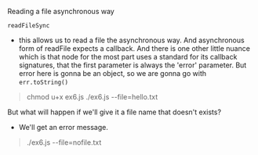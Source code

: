 Reading a file asynchronous way

`readFileSync`
- this allows us to read a file the asynchronous way. And asynchronous form of readFile expects a callback. And there is one other little nuance which is that node for the most part uses a standard for its callback signatures, that the first parameter is always the 'error' parameter. But error here is gonna be an object, so we are gonna go with `err.toString()`

<!--
  fs.readFile(filePath, function onContents(err, contents) {})
-->


<!-- TERMINAL -->
> chmod u+x ex6.js
> ./ex6.js --file=hello.txt

<!--
  OUTPUT
  args:  { _: [], help: false, file: 'hello.txt' }
  13 - Jan Oblak
  24 - Timothy Fosu-Mensah
  4 - Sergio Ramos
  17 - Jérôme Boateng
  27 - David Alaba
  6 - Paul Pogba
  10 - Thiago Alcântara
  14 - Radja Nainggolan
  11 - Gareth Bale
  9 - Mauro Icardi
  7 - Son Heung-min
-->


But what will happen if we'll give it a file name that doesn't exists?
  - We'll get an error message.

<!-- TERMINAL -->
> ./ex6.js --file=nofile.txt

<!--
  OUTPUT
  args:  { _: [], help: false, file: 'nofile.txt' }
  Error: ENOENT: no such file or directory, open '/home/ajoncode/digging-into-node/exercises/02_run_command-line_system-level_tasks/ex6/nofile.txt'
-->
